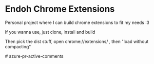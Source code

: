 # Endoh Chrome Extensions

Personal project where I can build chrome extensions to fit my needs :3 

If you wanna use, just clone, install and build 

Then pick the dist stuff, open chrome://extensions/ , then "load without compacting"

#   a z u r e - p r - a c t i v e - c o m m e n t s  
 